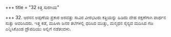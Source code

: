 +++
title = "32 ಕಿತ್ತ ಸುರಗಿಯ"

+++
32. ಅರಸನ ಅಪ್ಪಣೆಯ ಪ್ರಕಾರ ಅರವತ್ತು ಸಾವಿರ ವೀರಭಟರು ಕತ್ತಿಯನ್ನು ಹಿಡಿದು ದೇಹ ರಕ್ಷಣೆಗಾಗಿ ಪಾರ್ಥನ ಸುತ್ತು ಆವರಿಸಿದರು. ಇತ್ತ ಕಡೆ, ಮಹಿಳಾ ಜನರ ತಲೆಗಳಲ್ಲಿ ಧರಿಸಿದ ಮುತ್ತು, ಮನ್ಮಥನ ಸೈನ್ಯದ ಮದಿಸಿದ ಗಜ ಎನ್ನಿಸಿಕೊಂಡ ದ್ರೌಪದಿಯು ಅಲ್ಲಿಗೆ ನಡೆತಂದಳು.